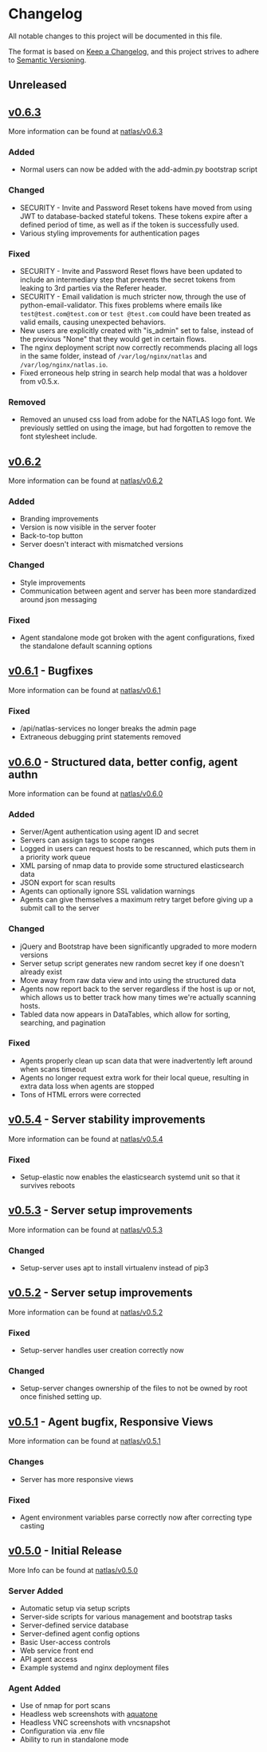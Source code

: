 # Changelog
All notable changes to this project will be documented in this file.

The format is based on [Keep a Changelog](https://keepachangelog.com/en/1.0.0/),
and this project strives to adhere to [Semantic Versioning](https://semver.org/spec/v2.0.0.html).

## Unreleased


## [v0.6.3]
More information can be found at [natlas/v0.6.3](https://github.com/natlas/natlas/releases/tag/v0.6.3)

### Added
* Normal users can now be added with the add-admin.py bootstrap script

### Changed
* SECURITY - Invite and Password Reset tokens have moved from using JWT to database-backed stateful tokens. These tokens expire after a defined period of time, as well as if the token is successfully used.
* Various styling improvements for authentication pages

### Fixed
* SECURITY - Invite and Password Reset flows have been updated to include an intermediary step that prevents the secret tokens from leaking to 3rd parties via the Referer header.
* SECURITY - Email validation is much stricter now, through the use of python-email-validator. This fixes problems where emails like `test@test.com@test.com` or `test @test.com` could have been treated as valid emails, causing unexpected behaviors.
* New users are explicitly created with "is_admin" set to false, instead of the previous "None" that they would get in certain flows.
* The nginx deployment script now correctly recommends placing all logs in the same folder, instead of `/var/log/nginx/natlas` and `/var/log/nginx/natlas.io`.
* Fixed erroneous help string in search help modal that was a holdover from v0.5.x.

### Removed
* Removed an unused css load from adobe for the NATLAS logo font. We previously settled on using the image, but had forgotten to remove the font stylesheet include.

## [v0.6.2]
More information can be found at [natlas/v0.6.2](https://github.com/natlas/natlas/releases/tag/v0.6.2)

### Added
* Branding improvements
* Version is now visible in the server footer
* Back-to-top button
* Server doesn't interact with mismatched versions

### Changed
* Style improvements
* Communication between agent and server has been more standardized around json messaging

### Fixed
* Agent standalone mode got broken with the agent configurations, fixed the standalone default scanning options

## [v0.6.1] - Bugfixes
More information can be found at [natlas/v0.6.1](https://github.com/natlas/natlas/releases/tag/v0.6.1)

### Fixed
* /api/natlas-services no longer breaks the admin page
* Extraneous debugging print statements removed


## [v0.6.0] - Structured data, better config, agent authn
More information can be found at [natlas/v0.6.0](https://github.com/natlas/natlas/releases/tag/v0.6.0)

### Added
* Server/Agent authentication using agent ID and secret
* Servers can assign tags to scope ranges
* Logged in users can request hosts to be rescanned, which puts them in a priority work queue
* XML parsing of nmap data to provide some structured elasticsearch data
* JSON export for scan results
* Agents can optionally ignore SSL validation warnings
* Agents can give themselves a maximum retry target before giving up a submit call to the server

### Changed
* jQuery and Bootstrap have been significantly upgraded to more modern versions
* Server setup script generates new random secret key if one doesn't already exist
* Move away from raw data view and into using the structured data
* Agents now report back to the server regardless if the host is up or not, which allows us to better track how many times we're actually scanning hosts.
* Tabled data now appears in DataTables, which allow for sorting, searching, and pagination

### Fixed
* Agents properly clean up scan data that were inadvertently left around when scans timeout
* Agents no longer request extra work for their local queue, resulting in extra data loss when agents are stopped
* Tons of HTML errors were corrected

## [v0.5.4] - Server stability improvements
More information can be found at [natlas/v0.5.4](https://github.com/natlas/natlas/releases/tag/v0.5.4)

### Fixed
* Setup-elastic now enables the elasticsearch systemd unit so that it survives reboots


## [v0.5.3] - Server setup improvements
More information can be found at [natlas/v0.5.3](https://github.com/natlas/natlas/releases/tag/v0.5.3)

### Changed
* Setup-server uses apt to install virtualenv instead of pip3

## [v0.5.2] - Server setup improvements
More information can be found at [natlas/v0.5.2](https://github.com/natlas/natlas/releases/tag/v0.5.2)

### Fixed
* Setup-server handles user creation correctly now

### Changed
* Setup-server changes ownership of the files to not be owned by root once finished setting up. 

## [v0.5.1] - Agent bugfix, Responsive Views
More information can be found at [natlas/v0.5.1](https://github.com/natlas/natlas/releases/tag/v0.5.1)

### Changes
* Server has more responsive views

### Fixed
* Agent environment variables parse correctly now after correcting type casting


## [v0.5.0] - Initial Release
More Info can be found at [natlas/v0.5.0](https://github.com/natlas/natlas/releases/tag/v0.5.0)

### Server Added
* Automatic setup via setup scripts
* Server-side scripts for various management and bootstrap tasks
* Server-defined service database
* Server-defined agent config options
* Basic User-access controls
* Web service front end
* API agent access
* Example systemd and nginx deployment files

### Agent Added
* Use of nmap for port scans
* Headless web screenshots with [aquatone](https://github.com/michenriksen/aquatone)
* Headless VNC screenshots with vncsnapshot
* Configuration via .env file
* Ability to run in standalone mode


[Unreleased]: https://github.com/natlas/natlas/compare/v1.6.3...HEAD
[v0.6.3]: https://github.com/natlas/natlas/compare/v0.6.2...v0.6.3
[v0.6.2]: https://github.com/natlas/natlas/compare/v0.6.1...v0.6.2
[v0.6.1]: https://github.com/natlas/natlas/compare/v0.6.0...v0.6.1
[v0.6.0]: https://github.com/natlas/natlas/compare/v0.5.4...v0.6.0
[v0.5.4]: https://github.com/natlas/natlas/compare/v0.5.3...v0.5.4
[v0.5.3]: https://github.com/natlas/natlas/compare/v0.5.2...v0.5.3
[v0.5.2]: https://github.com/natlas/natlas/compare/v0.5.1...v0.5.2
[v0.5.1]: https://github.com/natlas/natlas/compare/v0.5.0...v0.5.1
[v0.5.0]: https://github.com/natlas/natlas/compare/v0.5.0